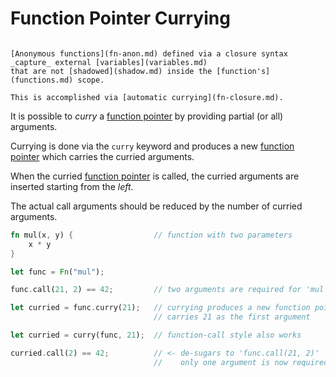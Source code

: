 Function Pointer Currying
=========================

```admonish info.side.wide "Automatic currying"

[Anonymous functions](fn-anon.md) defined via a closure syntax _capture_ external [variables](variables.md)
that are not [shadowed](shadow.md) inside the [function's](functions.md) scope.

This is accomplished via [automatic currying](fn-closure.md).
```

It is possible to _curry_ a [function pointer](fn-ptr.md) by providing partial (or all) arguments.

Currying is done via the `curry` keyword and produces a new [function pointer](fn-ptr.md) which
carries the curried arguments.

When the curried [function pointer](fn-ptr.md) is called, the curried arguments are inserted
starting from the _left_.

The actual call arguments should be reduced by the number of curried arguments.

```rust
fn mul(x, y) {                  // function with two parameters
    x * y
}

let func = Fn("mul");

func.call(21, 2) == 42;         // two arguments are required for 'mul'

let curried = func.curry(21);   // currying produces a new function pointer which
                                // carries 21 as the first argument

let curried = curry(func, 21);  // function-call style also works

curried.call(2) == 42;          // <- de-sugars to 'func.call(21, 2)'
                                //    only one argument is now required
```
